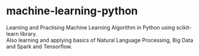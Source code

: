 # machine-learning-python
Learning and Practising Machine Learning Algorithm in Python using scikit-learn library. 
<br>
Also learning and applying basics of Natural Language Processing, Big Data and Spark and Tensorflow.
